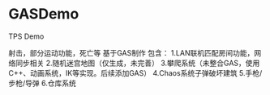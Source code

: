 # GASDemo

TPS Demo

射击，部分运动功能，死亡等 基于GAS制作
包含：
1.LAN联机匹配房间功能，网络同步相关
2.随机迷宫地图（仅生成，未完善）
3.攀爬系统（未整合GAS，使用C++、动画系统，IK等实现。后续添加GAS）
4.Chaos系统子弹破坏建筑
5.手枪/步枪/导弹 
6.仓库系统


